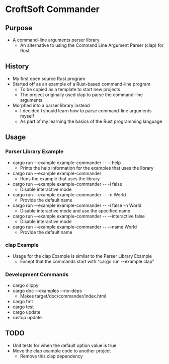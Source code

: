 # CroftSoft Commander

## Purpose

- A command-line arguments parser library
  - An alternative to using the Command Line Argument Parser (clap) for Rust

## History

- My first open source Rust program
- Started off as an example of a Rust-based command-line program
  - To be copied as a template to start new projects
  - The project originally used clap to parse the command-line arguments
- Morphed into a parser library instead
  - I decided I should learn how to parse command-line arguments myself
  - As part of my learning the basics of the Rust programming language

## Usage

### Parser Library Example

- cargo run --example example-commander -- --help
  - Prints the help information for the examples that uses the library
- cargo run --example example-commander
  - Runs the example that uses the library
- cargo run --example example-commander -- -i false
  - Disable interactive mode
- cargo run --example example-commander -- -n World
  - Provide the default name
- cargo run --example example-commander -- -i false -n World
  - Disable interactive mode and use the specified name
- cargo run --example example-commander -- --interactive false
  - Disable interactive mode
- cargo run --example example-commander -- --name World
  - Provide the default name

### clap Example

- Usage for the clap Example is similar to the Parser Library Example
  - Except that the commands start with "cargo run --example clap"

### Development Commands

- cargo clippy
- cargo doc --examples --no-deps
  - Makes target/doc/commander/index.html
- cargo fmt
- cargo test
- cargo update
- rustup update

## TODO

- Unit tests for when the default option value is true
- Move the clap example code to another project
  - Remove this clap dependency
